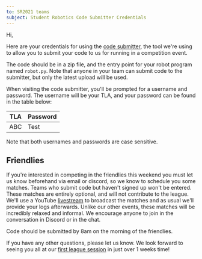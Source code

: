 ```yaml
---
to: SR2021 teams
subject: Student Robotics Code Submitter Credentials
---
```


Hi,

Here are your credentials for using the [code submitter](https://studentrobotics.org/code-submitter/), the tool we're using to allow you to submit your code to us for running in a competition event.

The code should be in a zip file, and the entry point for your robot program named `robot.py`. Note that anyone in your team can submit code to the submitter, but only the latest upload will be used.

When visiting the code submitter, you'll be prompted for a username and password. The username will be your TLA, and your password can be found in the table below:

| TLA | Password |
| --- | -------- |
| ABC | Test     |

Note that both usernames and passwords are case sensitive.

## Friendlies

If you're interested in competing in the friendlies this weekend you must let us know beforehand via email or discord, so we know to schedule you some matches. Teams who submit code but haven't signed up won't be entered. These matches are entirely optional, and will not contribute to the league. We'll use a YouTube [livestream](https://youtu.be/iwa-7R6sR8M) to broadcast the matches and as usual we'll provide your logs afterwards. Unlike our other events, these matches will be incredibly relaxed and informal. We encourage anyone to join in the conversation in Discord or in the chat.

Code should be submitted by 8am on the morning of the friendlies.

If you have any other questions, please let us know. We look forward to seeing you all at our [first league session](https://studentrobotics.org/events/sr2021/league-1/) in just over 1 weeks time!
